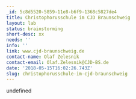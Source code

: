 ```yaml
---
_id: 5c8d5520-5859-11e8-b6f9-1368c5827de4
title: Christophorusschule im CJD Braunschweig
layout: lab
status: brainstorming
short-desc: xx
needs: ''
info: ''
link: www.cjd-braunschweig.de
contact-name: Olaf Zelesnik
contact-email: Olaf.Zelesnik@CJD-BS.de
date: '2018-05-15T16:02:26.743Z'
slug: christophorusschule-im-cjd-braunschweig
---
```

undefined
